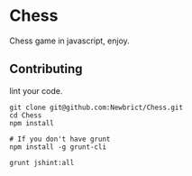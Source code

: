 Chess
=====

Chess game in javascript, enjoy.

Contributing
---

lint your code.

```
git clone git@github.com:Newbrict/Chess.git
cd Chess
npm install

# If you don't have grunt
npm install -g grunt-cli

grunt jshint:all
```
